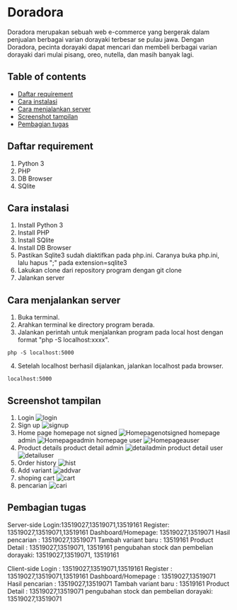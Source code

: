 # Doradora
Doradora merupakan sebuah web e-commerce yang bergerak dalam penjualan berbagai varian dorayaki terbesar se pulau jawa. Dengan Doradora, pecinta dorayaki dapat mencari dan membeli berbagai varian dorayaki dari mulai pisang, oreo, nutella, dan masih banyak lagi.

## Table of contents
* [Daftar requirement](#Daftar-requirement)
* [Cara instalasi](#Cara-instalasi)
* [Cara menjalankan server](#Cara-menjalankan-server)
* [Screenshot tampilan](#Screenshot-tampilan)
* [Pembagian tugas](#Pembagian-tugas)


## Daftar requirement
1. Python 3
2. PHP
3. DB Browser
4. SQlite

## Cara instalasi
1. Install Python 3
2. Install PHP
3. Install SQlite
4. Install DB Browser
5. Pastikan Sqlite3 sudah diaktifkan pada php.ini. Caranya buka php.ini, lalu hapus ";" pada extension=sqlite3 
6. Lakukan clone dari repository program dengan git clone
7. Jalankan server

## Cara menjalankan server
1. Buka terminal.
2. Arahkan terminal ke directory program berada.
3. Jalankan perintah untuk menjalankan program pada local host dengan format "php -S localhost:xxxx".
```
php -S localhost:5000
```
4. Setelah localhost berhasil dijalankan, jalankan localhost pada browser.
```
localhost:5000
```
## Screenshot tampilan
1. Login
![login](./SS/Login.png)
2. Sign up
![signup](./SS/Signup.png)
3. Home page
homepage not signed
![Homepagenotsigned](./SS/Homepagenotsigned.png)
homepage admin
![Homepageadmin](./SS/Adminhomepage.png)
homepage user
![Homepageauser](./SS/homepageuser.png)
3. Product details
product detail admin
![detailadmin](./SS/detailAdmin.jpg)
product detail user
![detailuser](./SS/detailNon.jpg)
4. Order history
![hist](./SS/orderhistory.jpg)
5. Add variant
![addvar](./SS/addnewvariant.jpg)
6. shoping cart
![cart](./SS/keranjang.jpg)
7. pencarian
![cari](./SS/Pencarian.png)

## Pembagian tugas 
Server-side
Login:13519027,13519071,13519161
Register: 13519027,13519071,13519161
Dashboard/Homepage: 13519027,13519071
Hasil pencarian : 13519027,13519071
Tambah variant baru : 13519161
Product Detail : 13519027,13519071, 13519161
pengubahan stock dan pembelian dorayaki: 13519027,13519071, 13519161


Client-side
Login : 13519027,13519071,13519161
Register : 13519027,13519071,13519161
Dashboard/Homepage : 13519027,13519071
Hasil pencarian : 13519027,13519071
Tambah variant baru : 13519161
Product Detail : 13519027,13519071
pengubahan stock dan pembelian dorayaki: 13519027,13519071
